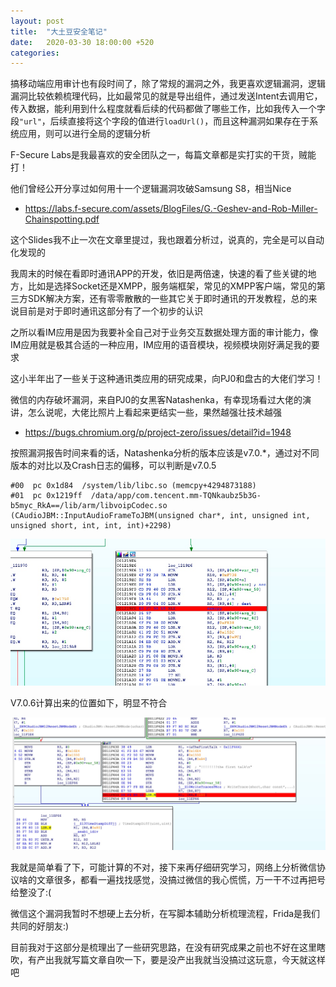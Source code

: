```yaml
---
layout: post
title:  "大土豆安全笔记"
date:   2020-03-30 18:00:00 +520
categories: 
---
```


搞移动端应用审计也有段时间了，除了常规的漏洞之外，我更喜欢逻辑漏洞，逻辑漏洞比较依赖梳理代码，比如最常见的就是导出组件，通过发送Intent去调用它，传入数据，能利用到什么程度就看后续的代码都做了哪些工作，比如我传入一个字段`"url"`，后续直接将这个字段的值进行`loadUrl()`，而且这种漏洞如果存在于系统应用，则可以进行全局的逻辑分析

F-Secure Labs是我最喜欢的安全团队之一，每篇文章都是实打实的干货，贼能打！

他们曾经公开分享过如何用十一个逻辑漏洞攻破Samsung S8，相当Nice
- https://labs.f-secure.com/assets/BlogFiles/G.-Geshev-and-Rob-Miller-Chainspotting.pdf

这个Slides我不止一次在文章里提过，我也跟着分析过，说真的，完全是可以自动化发现的

我周末的时候在看即时通讯APP的开发，依旧是两倍速，快速的看了些关键的地方，比如是选择Socket还是XMPP，服务端框架，常见的XMPP客户端，常见的第三方SDK解决方案，还有零零散散的一些其它关于即时通讯的开发教程，总的来说目前是对于即时通讯这部分有了一个初步的认识

之所以看IM应用是因为我要补全自己对于业务交互数据处理方面的审计能力，像IM应用就是极其合适的一种应用，IM应用的语音模块，视频模块刚好满足我的要求

这小半年出了一些关于这种通讯类应用的研究成果，向PJ0和盘古的大佬们学习！

微信的内存破坏漏洞，来自PJ0的女黑客Natashenka，有幸现场看过大佬的演讲，怎么说呢，大佬比照片上看起来更结实一些，果然越强壮技术越强
- https://bugs.chromium.org/p/project-zero/issues/detail?id=1948

按照漏洞报告时间来看的话，Natashenka分析的版本应该是v7.0.*，通过对不同版本的对比以及Crash日志的偏移，可以判断是v7.0.5
```
#00  pc 0x1d84  /system/lib/libc.so (memcpy+4294873188)
#01  pc 0x1219ff  /data/app/com.tencent.mm-TQNkaubz5b3G-b5myc_RkA==/lib/arm/libvoipCodec.so 
(CAudioJBM::InputAudioFrameToJBM(unsigned char*, int, unsigned int, unsigned short, int, int, int)+2298)
```

![IMAGE](/assets/resources/044D757D9368EA6159B7EA8F037775E6.jpg)

V7.0.6计算出来的位置如下，明显不符合

![IMAGE](/assets/resources/CB1F07420893222F274ABD2428301DF2.jpg)

我就是简单看了下，可能计算的不对，接下来再仔细研究学习，网络上分析微信协议啥的文章很多，都看一遍找找感觉，没搞过微信的我心慌慌，万一干不过再把号给整没了:(

微信这个漏洞我暂时不想硬上去分析，在写脚本辅助分析梳理流程，Frida是我们共同的好朋友:)

目前我对于这部分是梳理出了一些研究思路，在没有研究成果之前也不好在这里瞎吹，有产出我就写篇文章自吹一下，要是没产出我就当没搞过这玩意，今天就这样吧